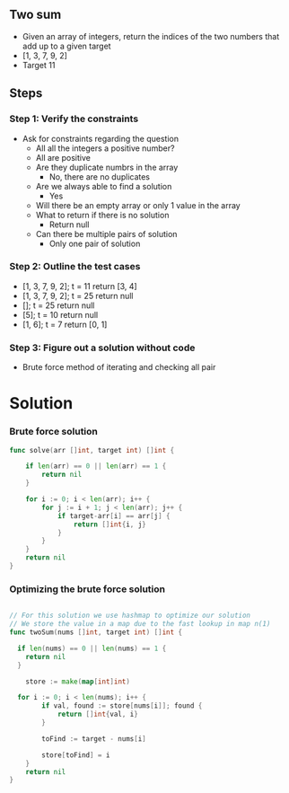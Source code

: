 ## Two sum

- Given an array of integers, return the indices of the two numbers that add up to a given target
- [1, 3, 7, 9, 2]
- Target 11

## Steps

### Step 1: Verify the constraints

- Ask for constraints regarding the question
  - All all the integers a positive number?
  - All are positive
  - Are they duplicate numbrs in the array
    - No, there are no duplicates
  - Are we always able to find a solution
    - Yes
  - Will there be an empty array or only 1 value in the array
  - What to return if there is no solution
    - Return null
  - Can there be multiple pairs of solution
    - Only one pair of solution

### Step 2: Outline the test cases

- [1, 3, 7, 9, 2]; t = 11 return [3, 4]
- [1, 3, 7, 9, 2]; t = 25 return null
- []; t = 25 return null
- [5]; t = 10 return null
- [1, 6]; t = 7 return [0, 1]

### Step 3: Figure out a solution without code

- Brute force method of iterating and checking all pair

# Solution

### Brute force solution

```go
func solve(arr []int, target int) []int {

	if len(arr) == 0 || len(arr) == 1 {
		return nil
	}

	for i := 0; i < len(arr); i++ {
		for j := i + 1; j < len(arr); j++ {
			if target-arr[i] == arr[j] {
				return []int{i, j}
			}
		}
	}
	return nil
}
```

### Optimizing the brute force solution

```go

// For this solution we use hashmap to optimize our solution
// We store the value in a map due to the fast lookup in map n(1)
func twoSum(nums []int, target int) []int {

  if len(nums) == 0 || len(nums) == 1 {
    return nil
  }

	store := make(map[int]int)

  for i := 0; i < len(nums); i++ {
		if val, found := store[nums[i]]; found {
			return []int{val, i}
		}

		toFind := target - nums[i]

		store[toFind] = i
	}
	return nil
}

```
